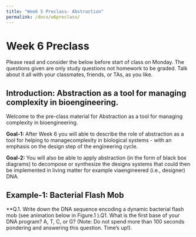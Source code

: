 ```yaml
---
title: "Wee6 5 Preclass- Abstraction"
permalink: /docs/w6preclass/
---
```


# Week 6 Preclass

Please read and consider the below before start of class on Monday.
The questions given are only study questions not homework to be graded.
Talk about it all with your classmates, friends, or TAs, as you like.


## Introduction: Abstraction as a tool for managing complexity in bioengineering.

Welcome to the pre-class material for Abstraction as a tool for managing complexity in bioengineering. 

**Goal-1:** After Week 6 you will able to describe the role of abstraction as a tool for helping 
to managecomplexity in biological systems - with an emphasis on the design step of the engineering cycle.

**Goal-2:** You will also be able to apply abstraction (in the form of black box diagrams) to decompose 
or synthesize the designs systems that could then be implemented in living matter for example viaengineered 
(i.e., designer) DNA.

## Example-1:  Bacterial Flash Mob

**Q.1. Write down the DNA sequence encoding a dynamic bacterial flash mob (see animation below in Figure.1 ).Q1. What is the first base of your DNA program?  A, T, C, or G?  (Note: Do not spend more than 100 seconds pondering and answering this question.  Time’s up!).  
